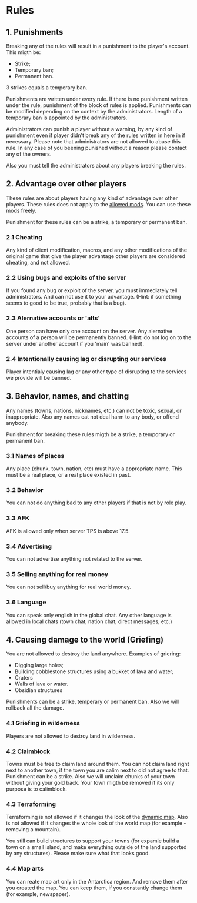 # Rules
## 1. Punishments
Breaking any of the rules will result in a punishment to the player's account. This migth be:
* Strike;
* Temporary ban;
* Permanent ban.

3 strikes equals a temperary ban.

Punishments are written under every rule. If there is no punishment written under the rule, punishment of the block of rules is applied. Punishments can be modified depending on the context by the administrators. Length of a temporary ban is appointed by the administrators.

Administrators can punish a player without a warning, by any kind of punishment even if player didn't break any of the rules written in here in if necessary. Please note that administrators are not allowed to abuse this rule. In any case of you beening punished without a reason please contact any of the owners.

Also you must tell the administrators about any players breaking the rules.

## 2. Advantage over other players
These rules are about players having any kind of advantage over other players.
These rules does not apply to the [allowed mods](/mods). You can use these mods freely.

Punishment for these rules can be a strike, a temporary or permanent ban.

### 2.1 Cheating
Any kind of client modification, macros, and any other modifications of the original game that give the player advantage other players are considered cheating, and not allowed.

### 2.2 Using bugs and exploits of the server
If you found any bug or exploit of the server, you must immediately tell administrators. And can not use it to your advantage.
(Hint: if something seems to good to be true, probably that is a bug).

### 2.3 Alernative accounts or 'alts'
One person can have only one account on the server. Any alernative accounts of a person will be permanently banned.
(Hint: do not log on to the server under another account if you 'main' was banned).

### 2.4 Intentionally causing lag or disrupting our services
Player intentialy causing lag or any other type of disrupting to the services we provide will be banned.

## 3. Behavior, names, and chatting
Any names (towns, nations, nicknames, etc.) can not be toxic, sexual, or inappropriate. Also any names cat not deal harm to any body, or offend anybody.

Punishment for breaking these rules migth be a strike, a temporary or permanent ban.

### 3.1 Names of places
Any place (chunk, town, nation, etc) must have a appropriate name.
This must be a real place, or a real place existed in past.

### 3.2 Behavior
You can not do anything bad to any other players if that is not by role play.

### 3.3 AFK
AFK is allowed only when server TPS is above 17.5.

### 3.4 Advertising
You can not advertise anything not related to the server.

### 3.5 Selling anything for real money
You can not sell/buy anything for real world money.

### 3.6 Language
You can speak only english in the global chat. Any other language is allowed in local chats (town chat, nation chat, direct messages, etc.)

## 4. Causing damage to the world (Griefing)
You are not allowed to destroy the land anywhere. Examples of griering:
* Digging large holes;
* Building cobblestone structures using a bukket of lava and water;
* Craters
* Walls of lava or water.
* Obsidian structures

Punishments can be a strike, temperary or permanent ban. Also we will rollback all the damage.

### 4.1 Griefing in wilderness
Players are not allowed to destroy land in wilderness.

### 4.2 Claimblock
Towns must be free to claim land around them. You can not claim land right next to another town, if the town you are calim next to did not agree to that.
Punishment can be a strike. Also we will unclaim chunks of your town without giving your gold back. Your town migth be removed if its only purpose is to calimblock.

### 4.3 Terraforming
Terraforming is not allowed if it changes the look of the [dynamic map](https://map.globemc.org).
Also is not allowed if it changes the whole look of the world map (for example - removing a mountain).

You still can build structures to support your towns (for expamle build a town on a small island, and make everything outside of the land supported by any structures). Please make sure what that looks good.

### 4.4 Map arts
You can reate map art only in the Antarctica region. And remove them after you created the map. You can keep them, if you constantly change them (for example, newspaper).
